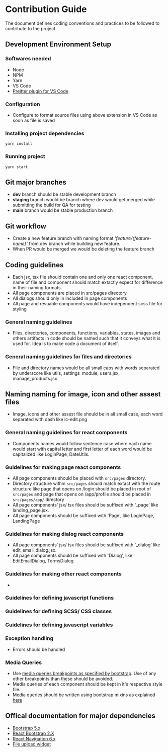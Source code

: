 # Contribution Guide

The document defines coding conventions and practices to be followed to contribute to the project.

## Development Environment Setup

### Softwares needed

- Node
- NPM
- Yarn
- VS Code
- [Preitter plugin for VS Code](https://marketplace.visualstudio.com/items?itemName=esbenp.prettier-vscode)

### Configuration

- Configure to format source files using above extension in VS Code as soon as file is saved

### Installing project dependencies

`yarn install`

### Running project

`yarn start`

## Git major branches

- **dev** branch should be stable development branch
- **staging** branch would be branch where dev would get merged while submitting the build for QA for testing
- **main** branch would be stable production branch

## Git workflow

- Create a new feature branch with naming format _'feature/{feature-name}'_ from dev branch while building new feature.
- When PR would be merged we would be deleting the feature branch

## Coding guidelines

- Each jsx, tsx file should contain one and only one react component, name of file and component should match extactly expect for difference in their naming formats.
- All page components are placed in src/pages directory
- All dialogs should only in included in page components
- All page and resuable components would have independent scss file for styling

### General naming guidelines

- Files, directories, components, functions, variables, states, images and others artifacts in code should be named such that it conveys what it is used for. Idea is to make code a document of itself.

### General naming guidelines for files and directories

- File and directory names would be all small caps with words separated by underscore like utils, settings_module, users.jsx, manage_products.jsx

## Naming naming for image, icon and other assest files

- Image, icons and other assest file should be in all small case, each word separated with dash like ic-edit.png

### General naming guidelines for react components

- Components names would follow sentence case where each name would start with capital letter and first letter of each word would be capitalized like LoginPage, DateUtils.

### Guidelines for making page react components

- All page components should be placed with `src/pages` directory.
- Directory structure within `src/pages` should match extact with the route structure like page that opens on /login should be placed in root of `src/pages` and page that opens on /app/profile should be placed in `src/pages/app/` directory
- All page components' jsx/ tsx files should be suffixed with '\_page' like landing_page.jsx.
- All page components should be suffixed with 'Page', like LoginPage, LandingPage

### Guidelines for making dialog react components

- All page components' jsx/ tsx files should be suffixed with '\_dialog' like edit_email_dialog.jsx.
- All page components should be suffixed with 'Dialog', like EditEmailDialog, TermsDialog

### Guidelines for making other react components

-

### Guidelines for defining javascript functions

### Guidelines for defining SCSS/ CSS classes

### Guidelines for defining javascript variables

### Exception handling

- Errors should be handled

### Media Queries

- Use [media queries breakpoints as specified by bootstrap](https://getbootstrap.com/docs/5.2/layout/breakpoints/#available-breakpoints). Use of any other breakpoints than these should be avoided.
- Media queries of each component should be kept in it's respective style file.
- Media queries should be written using bootstrap mixins as explained [here](https://getbootstrap.com/docs/5.2/layout/breakpoints/#media-queries)

## Offical documentation for major dependencies

- [Bootstrap 5.x](https://getbootstrap.com/docs/5.2/getting-started/introduction/)
- [React Bootstrap 2.X](https://react-bootstrap.github.io/components)
- [React Navigation 6.x](https://reactrouter.com/docs/en/v6)
- [File upload widget](https://react-dropzone.js.org/)
